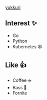 [yukkuri](https://user-images.githubusercontent.com/21375602/125086473-a3daa200-e106-11eb-82ce-65a8c2002a6f.png)

## Interest ✨
- Go
- Python
- Kubernetes :spider_web:
## Like 👍
- Coffee :coffee:
- Bass :guitar:
- Fornite
